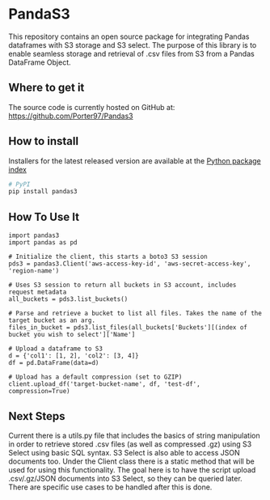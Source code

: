 # PandaS3

This repository contains an open source package for integrating Pandas dataframes with S3 storage and S3 select. The purpose of this library is to enable seamless storage and retrieval of .csv files from S3 from a Pandas DataFrame Object.

## Where to get it
The source code is currently hosted on GitHub at:
https://github.com/Porter97/Pandas3

## How to install
Installers for the latest released version are available at the [Python
package index](https://pypi.org/project/Pandas3)

```sh
# PyPI
pip install pandas3
```

## How To Use It
```
import pandas3
import pandas as pd

# Initialize the client, this starts a boto3 S3 session
pds3 = pandas3.Client('aws-access-key-id', 'aws-secret-access-key', 'region-name')

# Uses S3 session to return all buckets in S3 account, includes request metadata
all_buckets = pds3.list_buckets()

# Parse and retrieve a bucket to list all files. Takes the name of the target bucket as an arg.
files_in_bucket = pds3.list_files(all_buckets['Buckets'][(index of bucket you wish to select']['Name']

# Upload a dataframe to S3
d = {'col1': [1, 2], 'col2': [3, 4]}
df = pd.DataFrame(data=d)

# Upload has a default compression (set to GZIP)
client.upload_df('target-bucket-name', df, 'test-df', compression=True) 

```

## Next Steps
Current there is a utils.py file that includes the basics of string manipulation in order to retrieve stored .csv files (as well as compressed .gz) using S3 Select using basic SQL syntax. S3 Select is also able to access JSON documents too. Under the Client class there is a static method that will be used for using this functionality. The goal here is to have the script upload .csv/.gz/JSON documents into S3 Select, so they can be queried later. There are specific use cases to be handled after this is done.
